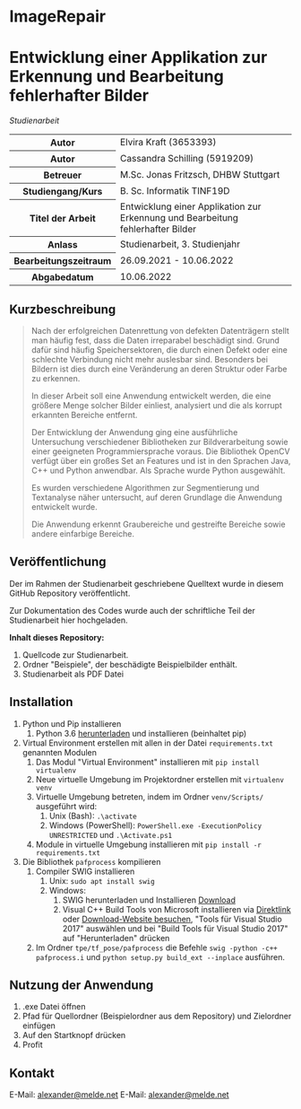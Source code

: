 # ImageRepair
# Entwicklung einer Applikation zur Erkennung und Bearbeitung fehlerhafter Bilder
_Studienarbeit_
<table>
<tr><th>Autor</th><td>Elvira Kraft (3653393)</td></tr>
<tr><th>Autor</th><td>Cassandra Schilling (5919209)</td></tr>
<tr><th>Betreuer</th><td>M.Sc. Jonas Fritzsch, DHBW Stuttgart</td></tr>
<tr><th>Studiengang/Kurs</th><td>B. Sc. Informatik TINF19D</td></tr>
<tr><th>Titel der Arbeit</th><td>Entwicklung einer Applikation zur Erkennung und Bearbeitung fehlerhafter Bilder</td></tr>
<tr><th>Anlass</th><td>Studienarbeit, 3. Studienjahr</td></tr>
<tr><th>Bearbeitungszeitraum</th><td>26.09.2021 - 10.06.2022</td></tr>
<tr><th>Abgabedatum</th><td>10.06.2022</td></tr>
</table>

## Kurzbeschreibung
> Nach der erfolgreichen Datenrettung von defekten Datenträgern stellt man häufig fest, dass die
Daten irreparabel beschädigt sind. Grund dafür sind häufig Speichersektoren, die durch einen Defekt
oder eine schlechte Verbindung nicht mehr auslesbar sind. Besonders bei Bildern ist dies durch eine
Veränderung an deren Struktur oder Farbe zu erkennen.
> 
> In dieser Arbeit soll eine Anwendung entwickelt werden, die eine größere Menge solcher Bilder einliest, analysiert und die als korrupt erkannten Bereiche entfernt.
> 
> Der Entwicklung der Anwendung ging eine ausführliche Untersuchung verschiedener Bibliotheken zur Bildverarbeitung sowie einer geeigneten Programmiersprache voraus. Die Bibliothek OpenCV verfügt über ein großes Set an Features und ist in den Sprachen Java, C++ und Python anwendbar. Als Sprache wurde Python ausgewählt.
> 
> Es wurden verschiedene Algorithmen zur Segmentierung und Textanalyse näher untersucht, auf deren Grundlage die Anwendung entwickelt wurde.
> 
> Die Anwendung erkennt Graubereiche und gestreifte Bereiche sowie andere einfarbige Bereiche. 

## Veröffentlichung
Der im Rahmen der Studienarbeit geschriebene Quelltext wurde in diesem GitHub Repository veröffentlicht.

Zur Dokumentation des Codes wurde auch der schriftliche Teil der Studienarbeit hier hochgeladen.

**Inhalt dieses Repository:**
1) Quellcode zur Studienarbeit.
2) Ordner "Beispiele", der beschädigte Beispielbilder enthält.
3) Studienarbeit als PDF Datei


## Installation

1) Python und Pip installieren
    1) Python 3.6 [herunterladen](https://www.python.org/downloads/) und installieren (beinhaltet pip)
2) Virtual Environment erstellen mit allen in der Datei ``requirements.txt`` genannten Modulen
    1) Das Modul "Virtual Environment" installieren mit ``pip install virtualenv``
    2) Neue virtuelle Umgebung im Projektordner erstellen mit ``virtualenv venv``
    3) Virtuelle Umgebung betreten, indem im Ordner ``venv/Scripts/`` ausgeführt wird: 
        1) Unix (Bash): ``.\activate``
        2) Windows (PowerShell): ``PowerShell.exe -ExecutionPolicy UNRESTRICTED`` und ``.\Activate.ps1``
    4) Module in virtuelle Umgebung installieren mit ``pip install -r requirements.txt``
3) Die Bibliothek ```pafprocess``` kompilieren
    1) Compiler SWIG installieren
        1) Unix: ``sudo apt install swig``
        2) Windows:
            1) SWIG herunterladen und Installieren [Download](http://www.swig.org/download.html)
            2) Visual C++ Build Tools von Microsoft installieren via [Direktlink](https://visualstudio.microsoft.com/thank-you-downloading-visual-studio/?sku=BuildTools&rel=15) oder [Download-Website besuchen](https://visualstudio.microsoft.com/downloads), "Tools für Visual Studio 2017" auswählen und bei "Build Tools für Visual Studio 2017" auf "Herunterladen" drücken
    1) Im Ordner ``tpe/tf_pose/pafprocess`` die Befehle ``swig -python -c++ pafprocess.i`` und ``python setup.py build_ext --inplace`` ausführen.


## Nutzung der Anwendung

1) .exe Datei öffnen
2) Pfad für Quellordner (Beispielordner aus dem Repository) und Zielordner einfügen
3) Auf den Startknopf drücken
4) Profit


## Kontakt
E-Mail: [alexander@melde.net](alexander@melde.net)
E-Mail: [alexander@melde.net](alexander@melde.net)
